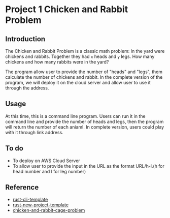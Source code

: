 # Project 1 Chicken and Rabbit Problem
## Introduction
The Chicken and Rabbit Problem is a classic math problem:
In the yard were chickens and rabbits. Together they had `x` heads and `y` legs. How many chickens and how many rabbits were in the yard?

The program  allow user to provide the number of "heads" and "legs", them calculate the number of chickens and rabbit.
In the complete version of the program, we will deploy it on the cloud server and allow user to use it through the address.

## Usage
At this time, this is a command line program. Users can run it in the command line and provide the number of heads and legs, then the program will return the number of each aniaml.
In complete version, users could play with it through link address.

## To do
- To deploy on AWS Cloud Server
- To allow user to provide the input in the URL as the format URL/h-l.(h for head number and l for leg number)

## Reference
* [rust-cli-template](https://github.com/kbknapp/rust-cli-template)
* [rust-new-project-template](https://github.com/noahgift/rust-new-project-template)
* [chicken-and-rabbit-cage-problem](https://github.com/KaijianHuang/chicken-and-rabbit-cage-problem)
